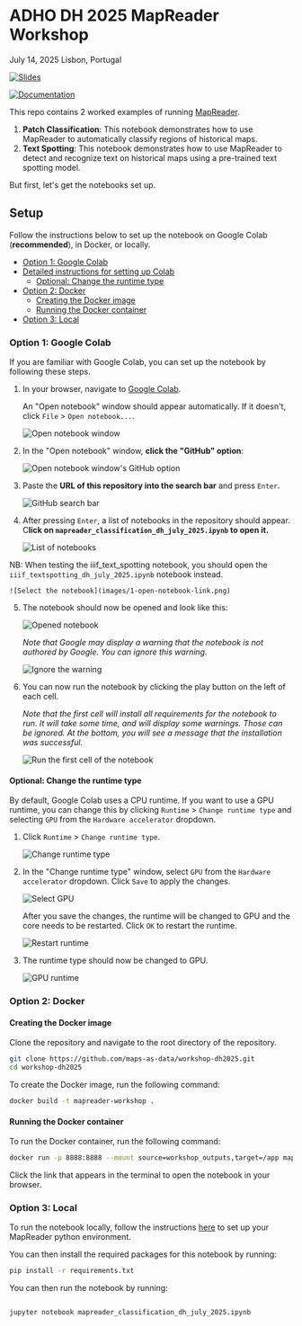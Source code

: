 # ADHO DH 2025 MapReader Workshop
July 14, 2025
Lisbon, Portugal

[![Slides](https://img.shields.io/badge/slides-blue)](https://github.com/maps-as-data/edhs-jan-2025/blob/main/slides.pdf)

[![Documentation](https://img.shields.io/badge/documentation-green)](https://mapreader.readthedocs.io/en/latest)

This repo contains 2 worked examples of running [MapReader](https://github.com/maps-as-data/MapReader).

1. **Patch Classification**: This notebook demonstrates how to use MapReader to automatically classify regions of historical maps.
2. **Text Spotting**: This notebook demonstrates how to use MapReader to detect and recognize text on historical maps using a pre-trained text spotting model.

But first, let's get the notebooks set up.


## Setup
Follow the instructions below to set up the notebook on Google Colab (**recommended**), in Docker, or locally.

- [Option 1: Google Colab](#option-1-Google-Colab)
- [Detailed instructions for setting up Colab](#detailed-instructions-for-setting-up-Colab)
  - [Optional: Change the runtime type](#optional-change-the-runtime-type)
- [Option 2: Docker](#option-2-docker)
  - [Creating the Docker image](#creating-the-docker-image)
  - [Running the Docker container](#running-the-docker-container)
- [Option 3: Local](#option-3-local)


### Option 1: Google Colab

If you are familiar with Google Colab, you can set up the notebook by following these steps. 

1. In your browser, navigate to [Google Colab](https://colab.research.google.com/).

   An "Open notebook" window should appear automatically. If it doesn't, click `File` > `Open notebook...`.

   ![Open notebook window](images/1-open-notebook.png)

2. In the "Open notebook" window, **click the "GitHub" option**:

   ![Open notebook window's GitHub option](images/1-open-notebook-github.png)

3. Paste the **URL of this repository into the search bar** and press `Enter`.

    ![GitHub search bar](images/1-open-notebook-url.png)

4. After pressing `Enter`, a list of notebooks in the repository should appear. C**lick on `mapreader_classification_dh_july_2025.ipynb` to open it.**

    ![List of notebooks](images/1-open-notebook-list.png)

NB: When testing the iiif_text_spotting notebook, you should open the `iiif_textspotting_dh_july_2025.ipynb` notebook instead.

    ![Select the notebook](images/1-open-notebook-link.png)

5. The notebook should now be opened and look like this:

    ![Opened notebook](images/2-notebook-opened.png)

    _Note that Google may display a warning that the notebook is not authored by Google. You can ignore this warning._

    ![Ignore the warning](images/2-warning.png)

6. You can now run the notebook by clicking the play button on the left of each cell.

   _Note that the first cell will install all requirements for the notebook to run. It will take some time, and will display some warnings. Those can be ignored. At the bottom, you will see a message that the installation was successful._

    ![Run the first cell of the notebook](images/3-installation-warnings-and-success.png)

#### Optional: Change the runtime type

By default, Google Colab uses a CPU runtime. If you want to use a GPU runtime, you can change this by clicking `Runtime` > `Change runtime type` and selecting `GPU` from the `Hardware accelerator` dropdown.

1. Click `Runtime` > `Change runtime type`.

    ![Change runtime type](images/4-connect-to-gpu.png)

2. In the "Change runtime type" window, select `GPU` from the `Hardware accelerator` dropdown. Click `Save` to apply the changes.

    ![Select GPU](images/4-change-runtime-type.png)

    After you save the changes, the runtime will be changed to GPU and the core needs to be restarted. Click `OK` to restart the runtime.

    ![Restart runtime](images/4-disconnect-and-delete-runtime.png)

3. The runtime type should now be changed to GPU.

    ![GPU runtime](images/4-resources-result.png)

### Option 2: Docker

#### Creating the Docker image

Clone the repository and navigate to the root directory of the repository.

```bash
git clone https://github.com/maps-as-data/workshop-dh2025.git
cd workshop-dh2025
```

To create the Docker image, run the following command:

```bash
docker build -t mapreader-workshop .
```

#### Running the Docker container

To run the Docker container, run the following command:

```bash
docker run -p 8888:8888 --mount source=workshop_outputs,target=/app mapreader-workshop
```

Click the link that appears in the terminal to open the notebook in your browser.

### Option 3: Local

To run the notebook locally, follow the instructions [here](https://mapreader.readthedocs.io/en/latest/getting-started/installation-instructions/index.html) to set up your MapReader python environment.

You can then install the required packages for this notebook by running:

```bash
pip install -r requirements.txt
```

You can then run the notebook by running:

```bash

jupyter notebook mapreader_classification_dh_july_2025.ipynb
```
